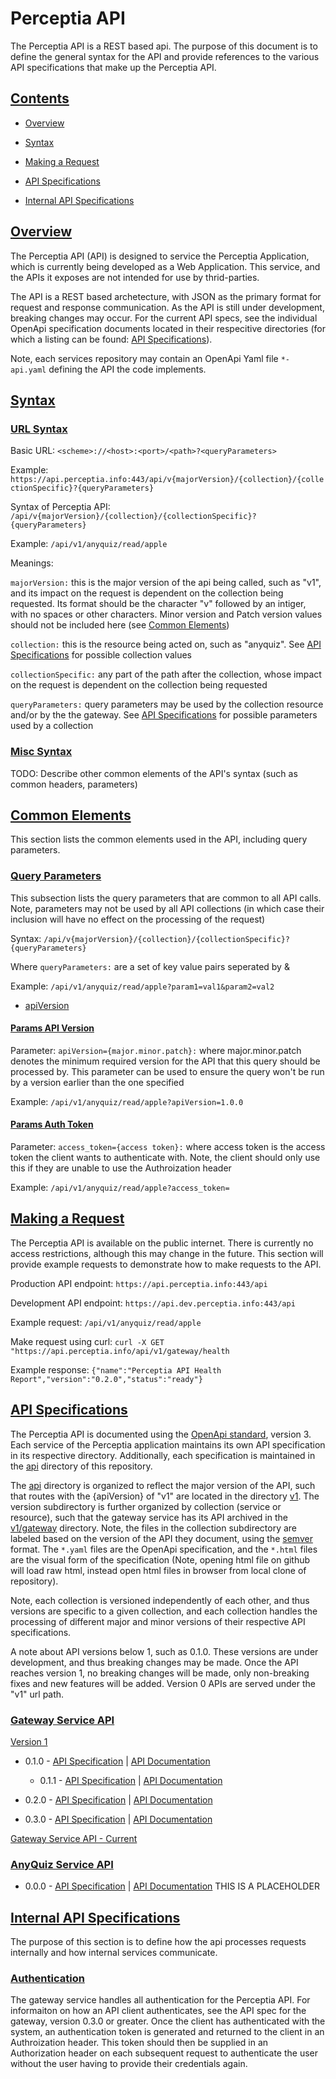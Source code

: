 # Perceptia API

The Perceptia API is a REST based api. The purpose of this document is to define the general syntax for the API and provide references to the various API specifications that make up the Perceptia API.

## [Contents](#Contents)

* [Overview](#overview)

* [Syntax](#syntax)

* [Making a Request](#making-a-request)

* [API Specifications](#api-specifications)

* [Internal API Specifications](#internal-api-specifications)

## [Overview](#overview)

The Perceptia API (API) is designed to service the Perceptia Application, which is currently being developed as a Web Application. This service, and the APIs it exposes are not intended for use by thrid-parties.

The API is a REST based archetecture, with JSON as the primary format for request and response communication. As the API is still under development, breaking changes may occur. For the current API specs, see the individual OpenApi specification documents located in their respecitive directories (for which a listing can be found: [API Specifications](#api-specifications)).

Note, each services repository may contain an OpenApi Yaml file `*-api.yaml` defining the API the code implements.

## [Syntax](#Syntax)

### [URL Syntax](#url-syntax)

Basic URL: `<scheme>://<host>:<port>/<path>?<queryParameters>`

Example: `https://api.perceptia.info:443/api/v{majorVersion}/{collection}/{collectionSpecific}?{queryParameters}`

Syntax of Perceptia API: `/api/v{majorVersion}/{collection}/{collectionSpecific}?{queryParameters}`

Example: `/api/v1/anyquiz/read/apple`

Meanings:

   `majorVersion:` this is the major version of the api being called, such as "v1", and its impact on the request is dependent on the collection being requested. Its format should be the character "v" followed by an intiger, with no spaces or other characters. Minor version and Patch version values should not be included here (see [Common Elements](#common-elements))

   `collection:` this is the resource being acted on, such as "anyquiz". See [API Specifications](#api-specifications) for possible collection values

   `collectionSpecific:` any part of the path after the collection, whose impact on the request is dependent on the collection being requested

   `queryParameters:` query parameters may be used by the collection resource and/or by the the gateway. See [API Specifications](#api-specifications) for possible parameters used by a collection

### [Misc Syntax](#misc-syntax)

TODO: Describe other common elements of the API's syntax (such as common headers, parameters)

## [Common Elements](#common-elements)

This section lists the common elements used in the API, including query parameters.

### [Query Parameters](#query-parameters)

This subsection lists the query parameters that are common to all API calls. Note, parameters may not be used by all API collections (in which case their inclusion will have no effect on the processing of the request)

Syntax: `/api/v{majorVersion}/{collection}/{collectionSpecific}?{queryParameters}`

Where `queryParameters:` are a set of key value pairs seperated by &

Example: `/api/v1/anyquiz/read/apple?param1=val1&param2=val2`

* [apiVersion](#params-api-version)

#### [Params API Version](#params-api-version)

Parameter: `apiVersion={major.minor.patch}:` where major.minor.patch denotes the minimum required version for the API that this query should be processed by. This parameter can be used to ensure the query won't be run by a version earlier than the one specified

Example: `/api/v1/anyquiz/read/apple?apiVersion=1.0.0`

#### [Params Auth Token](#params-auth-token)

Parameter: `access_token={access token}:` where access token is the access token the client wants to authenticate with. Note, the client should only use this if they are unable to use the Authroization header

Example: `/api/v1/anyquiz/read/apple?access_token=`

## [Making a Request](#making-a-request)

The Perceptia API is available on the public internet. There is currently no access restrictions, although this may change in the future. This section will provide example requests to demonstrate how to make requests to the API.

Production API endpoint: `https://api.perceptia.info:443/api`

Development API endpoint: `https://api.dev.perceptia.info:443/api`

Example request: `/api/v1/anyquiz/read/apple`

Make request using curl: `curl -X GET "https://api.perceptia.info/api/v1/gateway/health`

Example response: `{"name":"Perceptia API Health Report","version":"0.2.0","status":"ready"}`

## [API Specifications](#api-specifications)

The Perceptia API is documented using the [OpenApi standard](https://github.com/OAI/OpenAPI-Specification/blob/master/versions/3.0.2.md), version 3. Each service of the Perceptia application maintains its own API specification in its respective directory. Additionally, each specification is maintained in the [api](./../api/) directory of this repository.

The [api](./../api/) directory is organized to reflect the major version of the API, such that routes with the {apiVersion} of "v1" are located in the directory [v1](./v1). The version subdirectory is further organized by collection (service or resource), such that the gateway service has its API archived in the [v1/gateway](./v1/gateway) directory. Note, the files in the collection subdirectory are labeled based on the version of the API they document, using the [semver](https://semver.org/spec/v2.0.0.html) format. The `*.yaml` files are the OpenApi specification, and the `*.html` files are the visual form of the specification (Note, opening html file on github will load raw html, instead open html files in browser from local clone of repository).

Note, each collection is versioned independently of each other, and thus versions are specific to a given collection, and each collection handles the processing of different major and minor versions of their respective API specifications.

A note about API versions below 1, such as 0.1.0. These versions are under development, and thus breaking changes may be made. Once the API reaches version 1, no breaking changes will be made, only non-breaking fixes and new features will be added. Version 0 APIs are served under the "v1" url path.

### [Gateway Service API](#gateway-service-api)

[Version 1](./v1/gateway)

* 0.1.0 - [API Specification](./v1/gateway/0.1.0.yaml) | [API Documentation](./v1/gateway/0.1.0.html)

  * 0.1.1 - [API Specification](./v1/gateway/0.1.1.yaml) | [API Documentation](./v1/gateway/0.1.1.html)

* 0.2.0 - [API Specification](./v1/gateway/0.2.0.yaml) | [API Documentation](./v1/gateway/0.2.0.html)

* 0.3.0 - [API Specification](./v1/gateway/0.3.0.yaml) | [API Documentation](./v1/gateway/0.3.0.html)

[Gateway Service API - Current](./../gateway/gateway-service-api.yaml)

### [AnyQuiz Service API](#anyquiz-service-api)

* 0.0.0 - [API Specification](./v1/anyquiz/0.1.0.yaml) | [API Documentation](./v1/anyquiz/0.1.0.html) THIS IS A PLACEHOLDER

## [Internal API Specifications](#internal-api-specifications)

The purpose of this section is to define how the api processes requests internally and how internal services communicate.

### [Authentication](#authentication)

The gateway service handles all authentication for the Perceptia API. For informaiton on how an API client authenticates, see the API spec for the gateway, version 0.3.0 or greater. Once the client has authenticated with the system, an authentication token is generated and returned to the client in an Authroization header. This token should then be supplied in an Authorization header on each subsequent request to authenticate the user without the user having to provide their credentials again.
